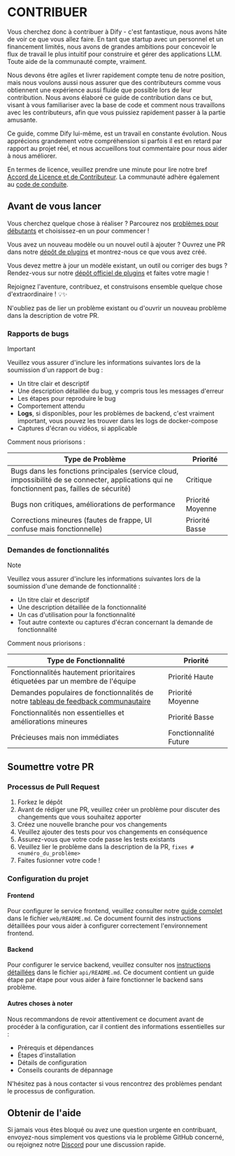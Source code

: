 # CONTRIBUER

Vous cherchez donc à contribuer à Dify - c'est fantastique, nous avons hâte de voir ce que vous allez faire. En tant que startup avec un personnel et un financement limités, nous avons de grandes ambitions pour concevoir le flux de travail le plus intuitif pour construire et gérer des applications LLM. Toute aide de la communauté compte, vraiment.

Nous devons être agiles et livrer rapidement compte tenu de notre position, mais nous voulons aussi nous assurer que des contributeurs comme vous obtiennent une expérience aussi fluide que possible lors de leur contribution. Nous avons élaboré ce guide de contribution dans ce but, visant à vous familiariser avec la base de code et comment nous travaillons avec les contributeurs, afin que vous puissiez rapidement passer à la partie amusante.

Ce guide, comme Dify lui-même, est un travail en constante évolution. Nous apprécions grandement votre compréhension si parfois il est en retard par rapport au projet réel, et nous accueillons tout commentaire pour nous aider à nous améliorer.

En termes de licence, veuillez prendre une minute pour lire notre bref [Accord de Licence et de Contributeur](./LICENSE). La communauté adhère également au [code de conduite](https://github.com/langgenius/.github/blob/main/CODE_OF_CONDUCT.md).

## Avant de vous lancer

Vous cherchez quelque chose à réaliser ? Parcourez nos [problèmes pour débutants](https://github.com/langgenius/dify/issues?q=is%3Aissue%20state%3Aopen%20label%3A%22good%20first%20issue%22) et choisissez-en un pour commencer !

Vous avez un nouveau modèle ou un nouvel outil à ajouter ? Ouvrez une PR dans notre [dépôt de plugins](https://github.com/langgenius/dify-plugins) et montrez-nous ce que vous avez créé.

Vous devez mettre à jour un modèle existant, un outil ou corriger des bugs ? Rendez-vous sur notre [dépôt officiel de plugins](https://github.com/langgenius/dify-official-plugins) et faites votre magie !

Rejoignez l'aventure, contribuez, et construisons ensemble quelque chose d'extraordinaire ! 💡✨

N'oubliez pas de lier un problème existant ou d'ouvrir un nouveau problème dans la description de votre PR.

### Rapports de bugs

> [!IMPORTANT]
> Veuillez vous assurer d'inclure les informations suivantes lors de la soumission d'un rapport de bug :

- Un titre clair et descriptif
- Une description détaillée du bug, y compris tous les messages d'erreur
- Les étapes pour reproduire le bug
- Comportement attendu
- **Logs**, si disponibles, pour les problèmes de backend, c'est vraiment important, vous pouvez les trouver dans les logs de docker-compose
- Captures d'écran ou vidéos, si applicable

Comment nous priorisons :

  | Type de Problème                                              | Priorité        |
  | ------------------------------------------------------------ | --------------- |
  | Bugs dans les fonctions principales (service cloud, impossibilité de se connecter, applications qui ne fonctionnent pas, failles de sécurité) | Critique        |
  | Bugs non critiques, améliorations de performance             | Priorité Moyenne |
  | Corrections mineures (fautes de frappe, UI confuse mais fonctionnelle) | Priorité Basse  |

### Demandes de fonctionnalités

> [!NOTE]
> Veuillez vous assurer d'inclure les informations suivantes lors de la soumission d'une demande de fonctionnalité :

- Un titre clair et descriptif
- Une description détaillée de la fonctionnalité
- Un cas d'utilisation pour la fonctionnalité
- Tout autre contexte ou captures d'écran concernant la demande de fonctionnalité

Comment nous priorisons :

  | Type de Fonctionnalité                                        | Priorité        |
  | ------------------------------------------------------------ | --------------- |
  | Fonctionnalités hautement prioritaires étiquetées par un membre de l'équipe | Priorité Haute  |
  | Demandes populaires de fonctionnalités de notre [tableau de feedback communautaire](https://github.com/langgenius/dify/discussions/categories/feedbacks) | Priorité Moyenne |
  | Fonctionnalités non essentielles et améliorations mineures   | Priorité Basse  |
  | Précieuses mais non immédiates                               | Fonctionnalité Future |
## Soumettre votre PR

### Processus de Pull Request

1. Forkez le dépôt
2. Avant de rédiger une PR, veuillez créer un problème pour discuter des changements que vous souhaitez apporter
3. Créez une nouvelle branche pour vos changements
4. Veuillez ajouter des tests pour vos changements en conséquence
5. Assurez-vous que votre code passe les tests existants
6. Veuillez lier le problème dans la description de la PR, `fixes #<numéro_du_problème>`
7. Faites fusionner votre code !
### Configuration du projet

#### Frontend

Pour configurer le service frontend, veuillez consulter notre [guide complet](https://github.com/langgenius/dify/blob/main/web/README.md) dans le fichier `web/README.md`. Ce document fournit des instructions détaillées pour vous aider à configurer correctement l'environnement frontend.

#### Backend

Pour configurer le service backend, veuillez consulter nos [instructions détaillées](https://github.com/langgenius/dify/blob/main/api/README.md) dans le fichier `api/README.md`. Ce document contient un guide étape par étape pour vous aider à faire fonctionner le backend sans problème.

#### Autres choses à noter

Nous recommandons de revoir attentivement ce document avant de procéder à la configuration, car il contient des informations essentielles sur :
- Prérequis et dépendances
- Étapes d'installation
- Détails de configuration
- Conseils courants de dépannage

N'hésitez pas à nous contacter si vous rencontrez des problèmes pendant le processus de configuration.
## Obtenir de l'aide

Si jamais vous êtes bloqué ou avez une question urgente en contribuant, envoyez-nous simplement vos questions via le problème GitHub concerné, ou rejoignez notre [Discord](https://discord.gg/8Tpq4AcN9c) pour une discussion rapide. 